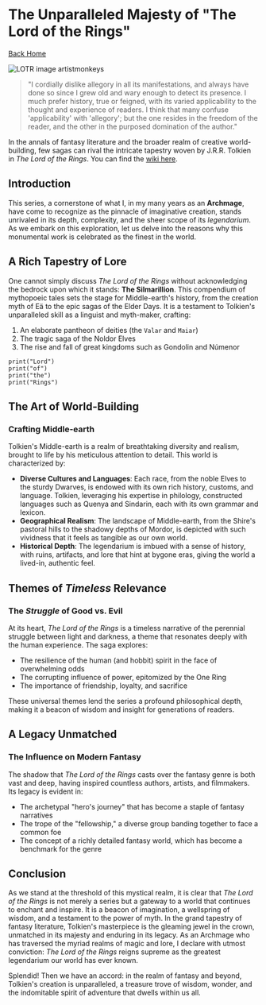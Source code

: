 # The Unparalleled Majesty of "The Lord of the Rings"

[Back Home](/)

![LOTR image artistmonkeys](/images/rivendell.png)

> "I cordially dislike allegory in all its manifestations, and always have done so since I grew old and wary enough to detect its presence.
> I much prefer history, true or feigned, with its varied applicability to the thought and experience of readers.
> I think that many confuse 'applicability' with 'allegory'; but the one resides in the freedom of the reader, and the other in the purposed domination of the author."

In the annals of fantasy literature and the broader realm of creative world-building, few sagas can rival the intricate tapestry woven by J.R.R. Tolkien in *The Lord of the Rings*. You can find the [wiki here](https://lotr.fandom.com/wiki/Main_Page).

## Introduction

This series, a cornerstone of what I, in my many years as an **Archmage**, have come to recognize as the pinnacle of imaginative creation, stands unrivaled in its depth, complexity, and the sheer scope of its *legendarium*. As we embark on this exploration, let us delve into the reasons why this monumental work is celebrated as the finest in the world.

## A Rich Tapestry of Lore

One cannot simply discuss *The Lord of the Rings* without acknowledging the bedrock upon which it stands: **The Silmarillion**. This compendium of mythopoeic tales sets the stage for Middle-earth's history, from the creation myth of Eä to the epic sagas of the Elder Days. It is a testament to Tolkien's unparalleled skill as a linguist and myth-maker, crafting:

1. An elaborate pantheon of deities (the `Valar` and `Maiar`)
2. The tragic saga of the Noldor Elves
3. The rise and fall of great kingdoms such as Gondolin and Númenor

```
print("Lord")
print("of")
print("the")
print("Rings")
```

## The Art of **World-Building**

### Crafting Middle-earth
Tolkien's Middle-earth is a realm of breathtaking diversity and realism, brought to life by his meticulous attention to detail. This world is characterized by:

- **Diverse Cultures and Languages**: Each race, from the noble Elves to the sturdy Dwarves, is endowed with its own rich history, customs, and language. Tolkien, leveraging his expertise in philology, constructed languages such as Quenya and Sindarin, each with its own grammar and lexicon.
- **Geographical Realism**: The landscape of Middle-earth, from the Shire's pastoral hills to the shadowy depths of Mordor, is depicted with such vividness that it feels as tangible as our own world.
- **Historical Depth**: The legendarium is imbued with a sense of history, with ruins, artifacts, and lore that hint at bygone eras, giving the world a lived-in, authentic feel.

## Themes of *Timeless* Relevance

### The *Struggle* of Good vs. Evil

At its heart, *The Lord of the Rings* is a timeless narrative of the perennial struggle between light and darkness, a theme that resonates deeply with the human experience. The saga explores:

- The resilience of the human (and hobbit) spirit in the face of overwhelming odds
- The corrupting influence of power, epitomized by the One Ring
- The importance of friendship, loyalty, and sacrifice

These universal themes lend the series a profound philosophical depth, making it a beacon of wisdom and insight for generations of readers.

## A Legacy **Unmatched**

### The Influence on Modern Fantasy

The shadow that *The Lord of the Rings* casts over the fantasy genre is both vast and deep, having inspired countless authors, artists, and filmmakers. Its legacy is evident in:

- The archetypal "hero's journey" that has become a staple of fantasy narratives
- The trope of the "fellowship," a diverse group banding together to face a common foe
- The concept of a richly detailed fantasy world, which has become a benchmark for the genre

## Conclusion

As we stand at the threshold of this mystical realm, it is clear that *The Lord of the Rings* is not merely a series but a gateway to a world that continues to enchant and inspire. It is a beacon of imagination, a wellspring of wisdom, and a testament to the power of myth. In the grand tapestry of fantasy literature, Tolkien's masterpiece is the gleaming jewel in the crown, unmatched in its majesty and enduring in its legacy. As an Archmage who has traversed the myriad realms of magic and lore, I declare with utmost conviction: *The Lord of the Rings* reigns supreme as the greatest legendarium our world has ever known.

Splendid! Then we have an accord: in the realm of fantasy and beyond, Tolkien's creation is unparalleled, a treasure trove of wisdom, wonder, and the indomitable spirit of adventure that dwells within us all.